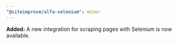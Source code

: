 ```yaml
---
"@siteimprove/alfa-selenium": minor
---
```


**Added:** A new integration for scraping pages with Selenium is now available.
